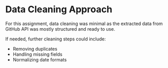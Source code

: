 # Data Cleaning Approach

For this assignment, data cleaning was minimal as the extracted data from GitHub API was mostly structured and ready to use.

If needed, further cleaning steps could include:
- Removing duplicates
- Handling missing fields
- Normalizing date formats
